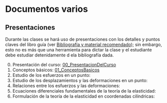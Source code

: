 # Documentos varios

## Presentaciones

Durante las clases se hará uso de presentaciones con los detalles y puntos claves del libro guía (ver [Bibliografía y material recomendado](../informacion/02_bibliografia_material.md)); sin embargo, esto no es más que una herramienta para dictar la clase y el estudiante debe estudiar detenidamente d ela bibliografía dada.

0. Presentación del curso: [00_PresentacionDelCurso](00_PresentacionDelCurso.pdf)
1. Conceptos básicos: [01_ConceptosBasicos](01_ConceptosBasicos.pdf)
2. Estudio de los esfuerzos en un punto: []()
3. Estudio de los desplazamientos y las deformaciones en un punto: []()
4. Relaciones entre los esfuerzos y las deformaciones: []()
5. Ecuaciones diferenciales fundamentales de la teoría de la elasticidad: []()
6. Formulación de la teoría de la elasticidad en coordenadas cilíndricas: []()

